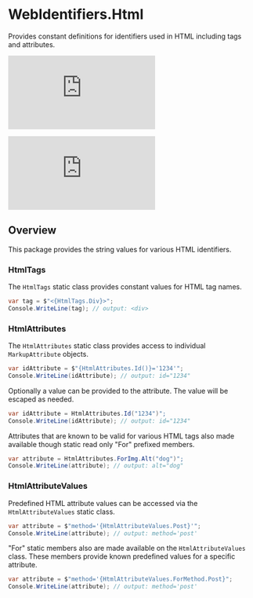 # WebIdentifiers.Html
Provides constant definitions for identifiers used in HTML including tags and attributes.

![Nuget](https://img.shields.io/nuget/v/WebIdentifiers.Html)

[![Build Status](https://dev.azure.com/kyleherzog/WebIdentifiers/_apis/build/status%2FWebIdentifiers.Html?branchName=main)](https://dev.azure.com/kyleherzog/WebIdentifiers/_build/latest?definitionId=25&branchName=main)

## Overview
This package provides the string values for various HTML identifiers.

### HtmlTags
The `HtmlTags` static class provides constant values for HTML tag names. 

```csharp
var tag = $"<{HtmlTags.Div}>";
Console.WriteLine(tag); // output: <div>
```

### HtmlAttributes
The `HtmlAttributes` static class provides access to individual `MarkupAttribute` objects.

```csharp
var idAttribute = $"{HtmlAttributes.Id()}='1234'";
Console.WriteLine(idAttribute); // output: id="1234"
```

Optionally a value can be provided to the attribute. The value will be escaped as needed.

```csharp
var idAttribute = HtmlAttributes.Id("1234")";
Console.WriteLine(idAttribute); // output: id="1234"
```

Attributes that are known to be valid for various HTML tags also made available 
though static read only "For" prefixed members.

```csharp
var attribute = HtmlAttributes.ForImg.Alt("dog")";
Console.WriteLine(attribute); // output: alt="dog"
```

### HtmlAttributeValues
Predefined HTML attribute values can be accessed via the `HtmlAttributeValues` static class.

```csharp
var attribute = $"method='{HtmlAttributeValues.Post}'";
Console.WriteLine(attribute); // output: method='post'
```

"For" static members also are made available on the `HtmlAttributeValues` class.  These members provide known predefined values for a specific attribute.
```csharp
var attribute = $"method='{HtmlAttributeValues.ForMethod.Post}";
Console.WriteLine(attribute); // output: method='post'
```